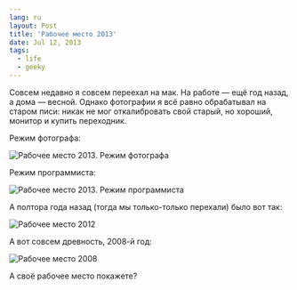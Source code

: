 ```yaml
---
lang: ru
layout: Post
title: 'Рабочее место 2013'
date: Jul 12, 2013
tags:
  - life
  - geeky
---
```


Совсем недавно я совсем переехал на мак. На работе — ещё год назад, а дома — весной. Однако фотографии я всё равно обрабатывал на старом писи: никак не мог откалибровать свой старый, но хороший, монитор и купить переходник.

Режим фотографа:

![Рабочее место 2013. Режим фотографа](/images/blog/2013-07-07-0263-Artem-Sapegin.jpg)

<!--more-->

Режим программиста:

![Рабочее место 2013. Режим программиста](/images/blog/2013-07-07-0267-Artem-Sapegin.jpg)

А полтора года назад (тогда мы только-только перехали) было вот так:

![Рабочее место 2012](/images/blog/workplace-2012.png)

А вот совсем древность, 2008-й год:

![Рабочее место 2008](/images/blog/2008-08-30-5d-6939-artem-sapegin-web.jpg)

А своё рабочее место покажете?
